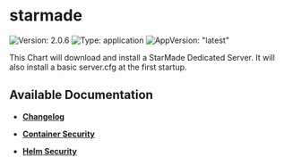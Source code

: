 # starmade

![Version: 2.0.6](https://img.shields.io/badge/Version-2.0.6-informational?style=flat-square) ![Type: application](https://img.shields.io/badge/Type-application-informational?style=flat-square) ![AppVersion: "latest"](https://img.shields.io/badge/AppVersion-"latest"-informational?style=flat-square)

This Chart will download and install a StarMade Dedicated Server. It will also install a basic server.cfg at the first startup.

## Available Documentation

- [**Changelog**](CHANGELOG)

- [**Container Security**](container-security)

- [**Helm Security**](helm-security)

